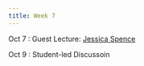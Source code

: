 ```yaml
---
title: Week 7
---
```


Oct 7
: Guest Lecture: [Jessica Spence](https://www.alce.vt.edu/about/students/jessica-spence.html)

Oct 9
: Student-led Discussoin